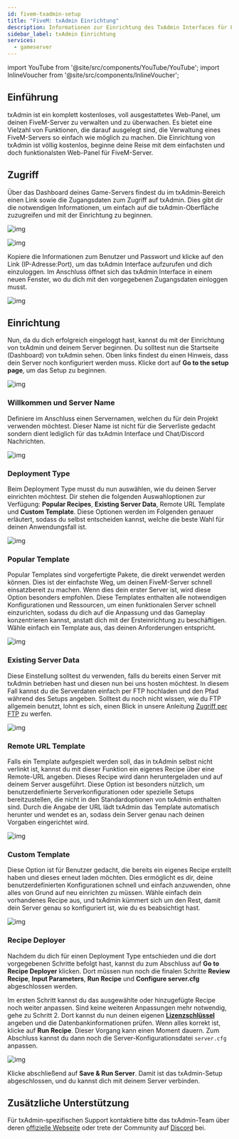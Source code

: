 ```yaml
---
id: fivem-txadmin-setup
title: "FiveM: txAdmin Einrichtung"
description: Informationen zur Einrichtung des TxAdmin Interfaces für FiveM Gameserver von ZAP-Hosting - ZAP-Hosting.com Dokumentation
sidebar_label: txAdmin Einrichtung
services:
  - gameserver
---
```


import YouTube from '@site/src/components/YouTube/YouTube';
import InlineVoucher from '@site/src/components/InlineVoucher';

## Einführung
txAdmin ist ein komplett kostenloses, voll ausgestattetes Web-Panel, um deinen FiveM-Server zu verwalten und zu überwachen. Es bietet eine Vielzahl von Funktionen, die darauf ausgelegt sind, die Verwaltung eines FiveM-Servers so einfach wie möglich zu machen. Die Einrichtung von txAdmin ist völlig kostenlos, beginne deine Reise mit dem einfachsten und doch funktionalsten Web-Panel für FiveM-Server.

<YouTube videoId="n3RoiExrvN0" title="Einrichten eines txAdmin FiveM Servers in nur 5 Minuten!" description="Hast du das Gefühl, dass du etwas besser verstehst, wenn du es in Aktion siehst? Wir haben etwas für dich! Tauche ab in unser Video, welches alles für dich zusammenfasst. Egal, ob du es eilig hast oder einfach nur Informationen auf möglichst verständliche Art und Weise aufnehmen möchtest!"/>

<InlineVoucher />



## Zugriff

Über das Dashboard deines Game-Servers findest du im txAdmin-Bereich einen Link sowie die Zugangsdaten zum Zugriff auf txAdmin. Dies gibt dir die notwendigen Informationen, um einfach auf die txAdmin-Oberfläche zuzugreifen und mit der Einrichtung zu beginnen.

![img](https://screensaver01.zap-hosting.com/index.php/s/aTQeF69ojtqM9iX/preview)



![img](https://screensaver01.zap-hosting.com/index.php/s/wzcQqB3MY7k28rZ/preview)

Kopiere die Informationen zum Benutzer und Passwort und klicke auf den Link (IP-Adresse:Port), um das txAdmin Interface aufzurufen und dich einzuloggen. Im Anschluss öffnet sich das txAdmin Interface in einem neuen Fenster, wo du dich mit den vorgegebenen Zugangsdaten einloggen musst. 

![img](https://screensaver01.zap-hosting.com/index.php/s/pp8GLQBoX4LoqTA/preview)



## Einrichtung

Nun, da du dich erfolgreich eingeloggt hast, kannst du mit der Einrichtung von txAdmin und deinem Server beginnen. Du solltest nun die Startseite (Dashboard) von txAdmin sehen. Oben links findest du einen Hinweis, dass dein Server noch konfiguriert werden muss. Klicke dort auf **Go to the setup page**, um das Setup zu beginnen.

![img](https://screensaver01.zap-hosting.com/index.php/s/oXakf3qoJaim7ex/download)



### Willkommen und Server Name

Definiere im Anschluss einen Servernamen, welchen du für dein Projekt verwenden möchtest. Dieser Name ist nicht für die Serverliste gedacht sondern dient lediglich für das txAdmin Interface und Chat/Discord Nachrichten. 

![img](https://screensaver01.zap-hosting.com/index.php/s/FCmd5xQ89wSPHfe/preview)



### Deployment Type

Beim Deployment Type musst du nun auswählen, wie du deinen Server einrichten möchtest. Dir stehen die folgenden Auswahloptionen zur Verfügung: **Popular Recipes**, **Existing Server Data**, Remote URL Template und **Custom Template**. Diese Optionen werden im Folgenden genauer erläutert, sodass du selbst entscheiden kannst, welche die beste Wahl für deinen Anwendungsfall ist. 

![img](https://screensaver01.zap-hosting.com/index.php/s/52HfyJSNLscApNE/preview)



### Popular Template

Popular Templates sind vorgefertigte Pakete, die direkt verwendet werden können. Dies ist der einfachste Weg, um deinen FiveM-Server schnell einsatzbereit zu machen. Wenn dies dein erster Server ist, wird diese Option besonders empfohlen. Diese Templates enthalten alle notwendigen Konfigurationen und Ressourcen, um einen funktionalen Server schnell einzurichten, sodass du dich auf die Anpassung und das Gameplay konzentrieren kannst, anstatt dich mit der Ersteinrichtung zu beschäftigen. Wähle einfach ein Template aus, das deinen Anforderungen entspricht.

![img](https://screensaver01.zap-hosting.com/index.php/s/PSsf22NeebNBRw7/preview)



### Existing Server Data

Diese Einstellung solltest du verwenden, falls du bereits einen Server mit txAdmin betrieben hast und diesen nun bei uns hosten möchtest. In diesem Fall kannst du die Serverdaten einfach per FTP hochladen und den Pfad während des Setups angeben. Solltest du noch nicht wissen, wie du FTP allgemein benutzt, lohnt es sich, einen Blick in unsere Anleitung [Zugriff per FTP](gameserver-ftpaccess.md) zu werfen.

![img](https://screensaver01.zap-hosting.com/index.php/s/DJtoBPqmBLSDdXZ/preview)





### Remote URL Template

Falls ein Template aufgespielt werden soll, das in txAdmin selbst nicht verlinkt ist, kannst du mit dieser Funktion ein eigenes Recipe über eine Remote-URL angeben. Dieses Recipe wird dann heruntergeladen und auf deinem Server ausgeführt. Diese Option ist besonders nützlich, um benutzerdefinierte Serverkonfigurationen oder spezielle Setups bereitzustellen, die nicht in den Standardoptionen von txAdmin enthalten sind. Durch die Angabe der URL lädt txAdmin das Template automatisch herunter und wendet es an, sodass dein Server genau nach deinen Vorgaben eingerichtet wird.

![img](https://screensaver01.zap-hosting.com/index.php/s/jrGzTGp9FwLc82i/preview)

### Custom Template

Diese Option ist für Benutzer gedacht, die bereits ein eigenes Recipe erstellt haben und dieses erneut laden möchten. Dies ermöglicht es dir, deine benutzerdefinierten Konfigurationen schnell und einfach anzuwenden, ohne alles von Grund auf neu einrichten zu müssen. Wähle einfach dein vorhandenes Recipe aus, und txAdmin kümmert sich um den Rest, damit dein Server genau so konfiguriert ist, wie du es beabsichtigt hast.

![img](https://screensaver01.zap-hosting.com/index.php/s/Z75q5RKakwfpHGy/preview)



### Recipe Deployer

Nachdem du dich für einen Deployment Type entschieden und die dort vorgegebenen Schritte befolgt hast, kannst du zum Abschluss auf **Go to Recipe Deployer** klicken. Dort müssen nun noch die finalen Schritte **Review Recipe**, **Input Parameters**, **Run Recipe** und **Configure server.cfg** abgeschlossen werden.

Im ersten Schritt kannst du das ausgewählte oder hinzugefügte Recipe noch weiter anpassen. Sind keine weiteren Anpassungen mehr notwendig, gehe zu Schritt 2. Dort kannst du nun deinen eigenen [**Lizenzschlüssel**](fivem-licensekey.md) angeben und die Datenbankinformationen prüfen. Wenn alles korrekt ist, klicke auf **Run Recipe**. Dieser Vorgang kann einen Moment dauern. Zum Abschluss kannst du dann noch die Server-Konfigurationsdatei `server.cfg` anpassen. 

![img](https://screensaver01.zap-hosting.com/index.php/s/wFMD576sBQAAdxZ/download)

Klicke abschließend auf **Save & Run Server**. Damit ist das txAdmin-Setup abgeschlossen, und du kannst dich mit deinem Server verbinden.



## Zusätzliche Unterstützung

Für txAdmin-spezifischen Support kontaktiere bitte das txAdmin-Team über deren [offizielle Webseite](https://txadm.in/) oder trete der Community auf [Discord](https://discord.gg/txAdmin/) bei.
